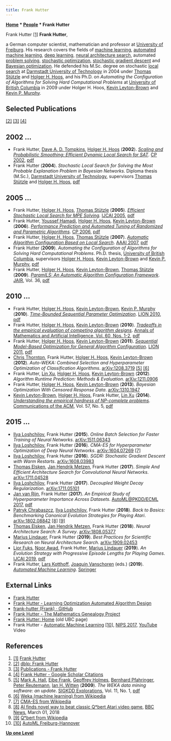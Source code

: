 ```yaml
---
title: Frank Hutter
---
```

**[Home](Home "Home") * [People](People "People") * Frank Hutter**

[](http://aad.informatik.uni-freiburg.de/people/hutter/index.html) Frank Hutter <a id="cite-note-1" href="#cite-ref-1">[1]</a>
**Frank Hutter**,

a German computer scientist, mathematician and professor at [University of Freiburg](https://en.wikipedia.org/wiki/University_of_Freiburg).
His research covers the fields of [machine learning](Learning "Learning"), [automated machine learning](https://en.wikipedia.org/wiki/Automated_machine_learning), [deep learning](Deep_Learning "Deep Learning"), [neural architecture search](https://en.wikipedia.org/wiki/Neural_architecture_search), automated [problem solving](https://en.wikipedia.org/wiki/Problem_solving), [stochastic optimization](https://en.wikipedia.org/wiki/Stochastic_optimization), [stochastic gradient descent](https://en.wikipedia.org/wiki/Stochastic_gradient_descent) and [Bayesian optimization](https://en.wikipedia.org/wiki/Bayesian_optimization).
He defended his M.Sc. degree on stochastic [local search](<https://en.wikipedia.org/wiki/Local_search_(optimization)>) at [Darmstadt University of Technology](Darmstadt_University_of_Technology "Darmstadt University of Technology") in 2004 under [Thomas Stützle](Mathematician#TStuetzle "Mathematician") and [Holger H. Hoos](Mathematician#HHHoos "Mathematician"),
and his Ph.D. on *Automating the Configuration of Algorithms for Solving Hard Computational Problems* at [University of British Columbia](https://en.wikipedia.org/wiki/University_of_British_Columbia) in 2009 under Holger H. Hoos, [Kevin Leyton-Brown](Mathematician#LeytonBrown "Mathematician") and [Kevin P. Murphy](Mathematician#KPMurphy "Mathematician").

## Selected Publications

<a id="cite-note-2" href="#cite-ref-2">[2]</a> <a id="cite-note-3" href="#cite-ref-3">[3]</a> <a id="cite-note-4" href="#cite-ref-4">[4]</a>

## 2002 ...

- Frank Hutter, [Dave A. D. Tompkins](Mathematician#DADTompkins "Mathematician"), [Holger H. Hoos](Mathematician#HHHoos "Mathematician") (**2002**). *[Scaling and Probabilistic Smoothing: Efficient Dynamic Local Search for SAT](https://link.springer.com/chapter/10.1007/3-540-46135-3_16)*. [CP 2002](https://dblp.org/db/conf/cp/cp2002.html), [pdf](https://www.cs.ubc.ca/~hoos/Publ/cp02-saps.pdf)
- Frank Hutter (**2004**). *Stochastic Local Search for Solving the Most Probable Explanation Problem in Bayesian Networks*. Diploma thesis (M.Sc.), [Darmstadt University of Technology](Darmstadt_University_of_Technology "Darmstadt University of Technology"), supervisors [Thomas Stützle](Mathematician#TStuetzle "Mathematician") and [Holger H. Hoos](Mathematician#HHHoos "Mathematician"), [pdf](https://pdfs.semanticscholar.org/bcce/9a026ff863442cea6d1596bfe06ee02af32f.pdf)

## 2005 ...

- Frank Hutter, [Holger H. Hoos](Mathematician#HHHoos "Mathematician"), [Thomas Stützle](Mathematician#TStuetzle "Mathematician") (**2005**). *[Efficient Stochastic Local Search for MPE Solving](https://dl.acm.org/citation.cfm?id=1642320)*. [IJCAI 2005](Conferences#IJCAI2005 "Conferences"), [pdf](https://www.cs.ubc.ca/~hutter/papers/ijcai05-sls4mpe.pdf)
- Frank Hutter, [Youssef Hamadi](https://scholar.google.co.uk/citations?user=LqUxHuQAAAAJ&hl=en), [Holger H. Hoos](Mathematician#HHHoos "Mathematician"), [Kevin Leyton-Brown](Mathematician#LeytonBrown "Mathematician") (**2006**). *[Performance Prediction and Automated Tuning of Randomized and Parametric Algorithms](https://link.springer.com/chapter/10.1007/11889205_17)*. [CP 2006](https://dblp.org/db/conf/cp/cp2006.html), [pdf](https://www.cs.ubc.ca/~hutter/papers/aaaiws06_lfs06-autoparam-prelim.pdf)
- Frank Hutter, [Holger H. Hoos](Mathematician#HHHoos "Mathematician"), [Thomas Stützle](Mathematician#TStuetzle "Mathematician") (**2007**). *[Automatic Algorithm Configuration Based on Local Search](https://dl.acm.org/citation.cfm?id=1619831)*. [AAAI 2007](Conferences#AAAI-2007 "Conferences"), [pdf](https://www.cs.ubc.ca/~hutter/papers/aaai07_param_ils.pdf)
- Frank Hutter (**2009**). *Automating the Configuration of Algorithms for Solving Hard Computational Problems*. Ph.D. thesis, [University of British Columbia](https://en.wikipedia.org/wiki/University_of_British_Columbia), supervisors [Holger H. Hoos](Mathematician#HHHoos "Mathematician"), [Kevin Leyton-Brown](Mathematician#LeytonBrown "Mathematician") and [Kevin P. Murphy](Mathematician#KPMurphy "Mathematician"), [pdf](https://www.cs.ubc.ca/~hutter/papers/Hutter09PhD.pdf)
- Frank Hutter, [Holger H. Hoos](Mathematician#HHHoos "Mathematician"), [Kevin Leyton-Brown](Mathematician#LeytonBrown "Mathematician"), [Thomas Stützle](Mathematician#TStuetzle "Mathematician") (**2009**). *[ParamILS: An Automatic Algorithm Configuration Framework](https://www.jair.org/index.php/jair/article/view/10628)*. [JAIR](https://en.wikipedia.org/wiki/Journal_of_Artificial_Intelligence_Research), Vol. 36, [pdf](https://arxiv.org/ftp/arxiv/papers/1401/1401.3492.pdf)

## 2010 ...

- Frank Hutter, [Holger H. Hoos](Mathematician#HHHoos "Mathematician"), [Kevin Leyton-Brown](Mathematician#LeytonBrown "Mathematician"), [Kevin P. Murphy](Mathematician#KPMurphy "Mathematician") (**2010**). *[Time-Bounded Sequential Parameter Optimization](https://dl.acm.org/citation.cfm?id=1893694)*. [LION 2010](https://dblp.org/db/conf/lion/lion2010.html), [pdf](https://ml.informatik.uni-freiburg.de/papers/10-LION-TB-SPO.pdf)
- Frank Hutter, [Holger H. Hoos](Mathematician#HHHoos "Mathematician"), [Kevin Leyton-Brown](Mathematician#LeytonBrown "Mathematician") (**2010**). *[Tradeoffs in the empirical evaluation of competing algorithm designs](https://link.springer.com/article/10.1007/s10472-010-9191-0)*. [Annals of Mathematics and Artificial Intelligence, Vol. 60, Nos. 1-2](https://link.springer.com/journal/10472/60/1), [pdf](https://www.cs.ubc.ca/~hoos/Publ/HutEtAl10d-preprint.pdf)
- Frank Hutter, [Holger H. Hoos](Mathematician#HHHoos "Mathematician"), [Kevin Leyton-Brown](Mathematician#LeytonBrown "Mathematician") (**2011**). *[Sequential Model-Based Optimization for General Algorithm Configuration](https://link.springer.com/chapter/10.1007/978-3-642-25566-3_40)*. [LION 2011](https://dblp.org/db/conf/lion/lion2011.html), [pdf](https://ml.informatik.uni-freiburg.de/papers/11-LION5-SMAC.pdf)
- [Chris Thornton](https://dl.acm.org/profile/99659668015), Frank Hutter, [Holger H. Hoos](Mathematician#HHHoos "Mathematician"), [Kevin Leyton-Brown](Mathematician#LeytonBrown "Mathematician") (**2012**). *Auto-WEKA: Combined Selection and Hyperparameter Optimization of Classification Algorithms*. [arXiv:1208.3719](https://arxiv.org/abs/1208.3719) <a id="cite-note-5" href="#cite-ref-5">[5]</a> <a id="cite-note-6" href="#cite-ref-6">[6]</a>
- Frank Hutter, [Lin Xu](https://scholar.google.ca/citations?user=lTcTyjUAAAAJ&hl=en), [Holger H. Hoos](Mathematician#HHHoos "Mathematician"), [Kevin Leyton-Brown](Mathematician#LeytonBrown "Mathematician") (**2012**). *Algorithm Runtime Prediction: Methods & Evaluation*. [arXiv:1211.0906](https://arxiv.org/abs/1211.0906)
- Frank Hutter, [Holger H. Hoos](Mathematician#HHHoos "Mathematician"), [Kevin Leyton-Brown](Mathematician#LeytonBrown "Mathematician") (**2013**). *Bayesian Optimization With Censored Response Data*. [arXiv:1310.1947](https://arxiv.org/abs/1310.1947)
- [Kevin Leyton-Brown](Mathematician#LeytonBrown "Mathematician"), [Holger H. Hoos](Mathematician#HHHoos "Mathematician"), Frank Hutter, [Lin Xu](https://scholar.google.ca/citations?user=lTcTyjUAAAAJ&hl=en) (**2014**). *[Understanding the empirical hardness of NP-complete problems](https://dl.acm.org/citation.cfm?id=2594424)*. [Communications of the ACM](ACM#Communications "ACM"), Vol. 57, No. 5, [pdf](http://aad.informatik.uni-freiburg.de/media/_publications/14-CACM-EHMs-preprint.pdf)

## 2015 ...

- [Ilya Loshchilov](Ilya_Loshchilov "Ilya Loshchilov"), Frank Hutter (**2015**). *Online Batch Selection for Faster Training of Neural Networks*. [arXiv:1511.06343](https://arxiv.org/abs/1511.06343)
- [Ilya Loshchilov](Ilya_Loshchilov "Ilya Loshchilov"), Frank Hutter (**2016**). *CMA-ES for Hyperparameter Optimization of Deep Neural Networks*. [arXiv:1604.07269](https://arxiv.org/abs/1604.07269) <a id="cite-note-7" href="#cite-ref-7">[7]</a>
- [Ilya Loshchilov](Ilya_Loshchilov "Ilya Loshchilov"), Frank Hutter (**2016**). *SGDR: Stochastic Gradient Descent with Warm Restarts*. [arXiv:1608.03983](https://arxiv.org/abs/1608.03983)
- [Thomas Elsken](index.php?title=Thomas_Elsken&action=edit&redlink=1 "Thomas Elsken (page does not exist)"), [Jan Hendrik Metzen](index.php?title=Jan_Hendrik_Metzen&action=edit&redlink=1 "Jan Hendrik Metzen (page does not exist)"), Frank Hutter (**2017**). *Simple And Efficient Architecture Search for Convolutional Neural Networks*. [arXiv:1711.04528](https://arxiv.org/abs/1711.04528)
- [Ilya Loshchilov](Ilya_Loshchilov "Ilya Loshchilov"), Frank Hutter (**2017**). *Decoupled Weight Decay Regularization*. [arXiv:1711.05101](https://arxiv.org/abs/1711.05101)
- [Jan van Rijn](Jan_van_Rijn "Jan van Rijn"), Frank Hutter (**2017**). *An Empirical Study of Hyperparameter Importance Across Datasets*. [AutoML@PKDD/ECML 2017](https://dblp.uni-trier.de/db/conf/pkdd/automl2017.html#RijnH17), [pdf](http://ml.informatik.uni-freiburg.de/papers/17-AutoML-fanova.pdf)
- [Patryk Chrabaszcz](https://dblp.org/pers/hd/c/Chrabaszcz:Patryk), [Ilya Loshchilov](Ilya_Loshchilov "Ilya Loshchilov"), Frank Hutter (**2018**). *Back to Basics: Benchmarking Canonical Evolution Strategies for Playing Atari*. [arXiv:1802.08842](https://arxiv.org/abs/1802.08842) <a id="cite-note-8" href="#cite-ref-8">[8]</a> <a id="cite-note-9" href="#cite-ref-9">[9]</a>
- [Thomas Elsken](index.php?title=Thomas_Elsken&action=edit&redlink=1 "Thomas Elsken (page does not exist)"), [Jan Hendrik Metzen](index.php?title=Jan_Hendrik_Metzen&action=edit&redlink=1 "Jan Hendrik Metzen (page does not exist)"), Frank Hutter (**2018**). *Neural Architecture Search: A Survey*. [arXiv:1808.05377](https://arxiv.org/abs/1808.05377)
- [Marius Lindauer](index.php?title=Marius_Lindauer&action=edit&redlink=1 "Marius Lindauer (page does not exist)"), Frank Hutter (**2019**). *Best Practices for Scientific Research on Neural Architecture Search*. [arXiv:1909.02453](https://arxiv.org/abs/1909.02453)
- [Lior Fuks](https://dblp.org/pers/hd/f/Fuks:Lior), [Noor Awad](https://dblp.org/pers/hd/a/Awad:Noor), Frank Hutter, [Marius Lindauer](index.php?title=Marius_Lindauer&action=edit&redlink=1 "Marius Lindauer (page does not exist)") (**2019**). *An Evolution Strategy with Progressive Episode Lengths for Playing Games*. [IJCAI 2019](Conferences#IJCAI2019 "Conferences"), [pdf](https://ml.informatik.uni-freiburg.de/papers/19-IJCAI_PEL.pdf)
- Frank Hutter, [Lars Kotthoff](https://dblp.org/pers/hd/k/Kotthoff:Lars), [Joaquin Vanschoren](https://dblp.org/pers/hd/v/Vanschoren:Joaquin) (eds.) (**2019**). *[Automated Machine Learning](https://link.springer.com/book/10.1007%2F978-3-030-05318-5)*. [Springer](https://en.wikipedia.org/wiki/Springer_Science%2BBusiness_Media)

## External Links

- [Frank Hutter](http://aad.informatik.uni-freiburg.de/people/hutter/index.html)
- [Frank Hutter - Learning Optimization Automated Algorithm Design](https://www.brainlinks-braintools.uni-freiburg.de/de/ueber-uns/wissenschaftler/profil-hutter/)
- [frank-hutter (Frank) · GitHub](https://github.com/frank-hutter)
- [Frank Hutter - The Mathematics Genealogy Project](https://genealogy.math.ndsu.nodak.edu/id.php?id=139131)
- [Frank Hutter: Home](https://www.cs.ubc.ca/~hutter/) (old UBC page)
- Frank Hutter - [Automatic Machine Learning](https://www.youtube.com/watch?v=OR-IKyP4ZpI) <a id="cite-note-10" href="#cite-ref-10">[10]</a>, [NIPS 2017](https://nips.cc/Conferences/2017), [YouTube](https://en.wikipedia.org/wiki/YouTube) Video

## References

1. <a id="cite-ref-1" href="#cite-note-1">[1]</a> [Frank Hutter](http://aad.informatik.uni-freiburg.de/people/hutter/index.html)
1. <a id="cite-ref-2" href="#cite-note-2">[2]</a> [dblp: Frank Hutter](https://dblp.org/pers/hd/h/Hutter:Frank)
1. <a id="cite-ref-3" href="#cite-note-3">[3]</a> [Publications - Frank Hutter](https://ml.informatik.uni-freiburg.de/people/hutter/publications.html)
1. <a id="cite-ref-4" href="#cite-note-4">[4]</a> [Frank Hutter - Google Scholar Citations](https://scholar.google.ca/citations?user=YUrxwrkAAAAJ&hl=en)
1. <a id="cite-ref-5" href="#cite-note-5">[5]</a> [Mark A. Hall](https://dblp.uni-trier.de/pers/hd/h/Hall:Mark_A=), [Eibe Frank](https://dblp.uni-trier.de/pers/hd/f/Frank:Eibe), [Geoffrey Holmes](index.php?title=Geoffrey_Holmes&action=edit&redlink=1 "Geoffrey Holmes (page does not exist)"), [Bernhard Pfahringer](Bernhard_Pfahringer "Bernhard Pfahringer"), [Peter Reutemann](https://dblp.uni-trier.de/pers/hd/r/Reutemann:Peter), [Ian H. Witten](Ian_H._Witten "Ian H. Witten") (**2009**). *The WEKA data mining software: an update*. [SIGKDD Explorations](https://dblp.uni-trier.de/db/journals/sigkdd/sigkdd11.html), Vol. 11, No. 1, [pdf](https://www.kdd.org/exploration_files/p2V11n1.pdf)
1. <a id="cite-ref-6" href="#cite-note-6">[6]</a> [Weka (machine learning) from Wikipedia](<https://en.wikipedia.org/wiki/Weka_(machine_learning)>)
1. <a id="cite-ref-7" href="#cite-note-7">[7]</a> [CMA-ES from Wikipedia](https://en.wikipedia.org/wiki/CMA-ES)
1. <a id="cite-ref-8" href="#cite-note-8">[8]</a> [AI finds novel way to beat classic Q\*bert Atari video game](https://www.bbc.com/news/technology-43241936), [BBC News](https://en.wikipedia.org/wiki/BBC_News), March 01, 2018
1. <a id="cite-ref-9" href="#cite-note-9">[9]</a> [Q\*bert from Wikipedia](https://en.wikipedia.org/wiki/Q*bert)
1. <a id="cite-ref-10" href="#cite-note-10">[10]</a> [AutoML Freiburg-Hannover](https://www.automl.org/)

**[Up one Level](People "People")**

